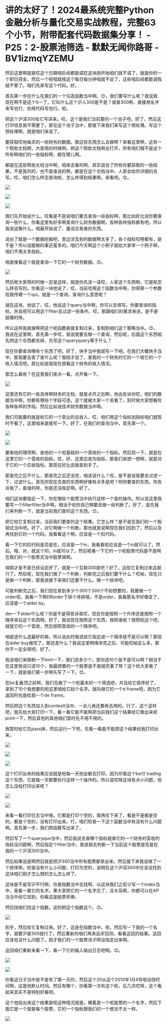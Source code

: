 # 讲的太好了！2024最系统完整Python金融分析与量化交易实战教程，完整63个小节，附带配套代码数据集分享！ - P25：2-股票池筛选 - 默默无闻你路哥 - BV1izmqYZEMU

然后这里啊就是哎这个日期咱后续都能调在这块刚开始咱们就不调了，就是你的一个即日资金，然后一个呃咱就按这个每日每分钟咱就不说了，这些咱后续都能调我就不管了。咱们先来写这个代码。好。

首先第一步在什么在我们的一个勾造函数当中啊。😊，我们要写什么呢？我说我现在啊不是这个S一了，它叫什么这个沪人300是不是？或者300啊，直接用名字来写也行，你用代码写也行。呃。

把这个沪深300给它写进来。哎，这个是我们当前要的一个池子吧。好了，然后这打印信息我不需要了。那在这个池子当中，那接下来我们来写这个预处理。写这个预处理啊，就是咱们来说了。

要获取哎他每天的一些财务的数据。那这些东西怎么去做啊？来看这里啊，这有一个帮助文档啊，大家用的时候啊，把这个帮助文档啊全打开。所有咱们哦不是这个所有啊咱们的一些指标啊，都在哪儿啊。

都是在这些帮助文档当中啊，咱来去看的啊，其实说白了所有你要获取的一些结果，不是我列的，也不是谁说的啊，都是在这个文档当中，人家会给你详细的去写。哎，咱们怎么样去查询呢，怎么样得到结果啊，来看吧。😊。



![](img/1583583d6d0133a2873226caa86c23be_1.png)

![](img/1583583d6d0133a2873226caa86c23be_2.png)

![](img/1583583d6d0133a2873226caa86c23be_3.png)

我们先开始说什么，哎看是不是说咱们要去查询一些指标啊，那比如好比说你要查询一些什么，你看这里有好多啊查询什么财务数据啊，各种各样指标都有吧。所以我说这像什么，咱最开始说了，量话交易者的东西。

说白了就是一个数据挖掘吧，里边涉及到的数据啊太多了，各个指标哎呀都有，是不是？所以说能做的事还蛮多的。咱们今天啊这个小例子就给大家举一个例子啊，咱们不用太多指标。

咱直接看这个就是查询一下它的一个财务数据。😊。

![](img/1583583d6d0133a2873226caa86c23be_5.png)

然后呢大家用的时候一定是这样，就是你先读一读哎，人家这个东西啊，它是呃怎么样去写的。你看这一块他说了，哎，当前也用这个函数当中啊，你得第一个参数给我传建一个qui，就是一个查询。查询什么意思呢？

就在这块，他说了，哎，他说这个query当中啊，你可以去填写。你要查询的指标，并且呢可以用这个filter去过滤一些条件。哎，那跟咱们的需求来说，是不是挺像的呀。

所以这样我直接啊把这个呃函数直接复制过来，复制到咱们这个策略当中。😊，我说在这里啊，首先第一步哎，我说我要去做一个查询，然后呢，后面这个东西咱先把这个东西都去掉，先写这个queryquery等于什么？

现在你要查询哪些个东西了吧。好了，快手当中我就写一下吧。在我们大概快手当中，那我要去查了查什么呢？我刚才说了，查我的一个财务的它的一个收它的一个收入情况吧。那比如说我现在想看这个财务的收入情况。

那怎么看呢？在这里我们来点一看，点开看一下。

![](img/1583583d6d0133a2873226caa86c23be_7.png)

这里还有它的一些具体啊财务的文档，就是点开之后啊，他会告诉你哎，咱们的数据当中啊，你都有哪些个字段可选，这个就被大家一个去看了。到时候大家想看哎各种各样的字段。然后比如说技术财务数据当中啊。

我们可能要的就是呃它的一个营业的总收入，哎，咱们用这个指标加指标咱们就暂时不看了。这里咱来直接写一下。好了，在我们的查询当中，首先第一个。



![](img/1583583d6d0133a2873226caa86c23be_9.png)

![](img/1583583d6d0133a2873226caa86c23be_10.png)

要查他的理项啊，查他的一个呃基础的一个营收的一个指标。然后找一下，就是在这里它的一个营收的指标。哎，好，这里应收为指标。那我们来想一想啊，就是对于它的一个应收指标。那现在好比说我查到手了。

那查完之后干什么，那查完之后还没完，咱该说什么？哎，是不是说我要去过滤一下，过滤什么。首先你现在去查的东西啊好像有点多是吧？哟你要查的东西，你告诉我了，查谁的呀，你是还没指定啊。好了。

咱们这块要指定一下，你在哪些个股票当中执行这样一个查的操作。所以说这里我要写一个filterfilter当中啊，相当于呃你自己啊要去做一些判断了。好了，首先我们来判断一下，就是当前我们查的这个东西。😊。

把它给它复制过来。当前我们要查的这个结果。它怎么样？是不是在我们的一个股钥式当中吧。好了，对它啊做一个判断。那也就是说啊现在我们找到了，然后以及再找到它的一个代码。我看看这个啊，应该是一个扣代码。

看一下它的扣代码是否是在，应该是一个in，我看看呃应该是一个in就可以了。然后。哦，对，就这个印。in就可以了。然后呢看一下它的一个呃股票代码是不是啊在我们的一个股票式当中股票值啊。

咱刚才是不是已经设定好了，就是一个互联300是吧？好了，这给它复制过来这就行了。然后呢，现在我们做了一个判断，判断完之后我们要干什么？哎呦，现在只是做一个判断，那我说接下来我们还要干什么，做一个排序吧。

可能判断完之后，我们现在拿到多少个300个300个不如想要的，我要做一个order呃，我看一下啊DRorder下排个序排哦，不是order，我看那名字好像变了，应该是一个alder by。

der一下alder什么呢？你是不是得告诉我哎，现在你是按照一个升序还是按照一个降序来玩这个东西啊。好了，我说现在按照这个东西，按照谁呢？按照呃这个吧，就是它的一个营收，然后按照营收的一个降序吧。

咱是选什么选最好的嘛，所以说此时我说给它指定成一个降序是不是可以啊？那现在alder buy做完了，那还差什么？我说这里啊降序完之后，可能哎呦这么多，那你不一定全用吧，好了。

我说咱们来限制一下limit一下，我们选多少个，那你选10个是不是可以啊？相当于在这里我说只选10个，我最想要的一个股票是不是就完事了呀？这个给大家看了一下，就是我们第一步啊先写了一下。😊。

在be复垂顶之前啊，我们先做了一个呃基本的一个筛选吧，并且给它排序好了，拿到了10个我想要的呃这里咱给它起个名字。就叫做它的一个d frame吧，因为它返回时也是给我一个de frame。

然后把这个东西加入到contestt当中，一会儿再还要再去用的。行了，这个这样吧，我先给大家打印一下，看一看它能不能啊把当前我们这个结果给它做出来呃print一下，然后其他的其他咱们暂时先不用不用的。

我暂时给它先pass掉，然后运行一下吧，先看一看能不能把这个结果给我打印出来。

![](img/1583583d6d0133a2873226caa86c23be_12.png)

![](img/1583583d6d0133a2873226caa86c23be_13.png)

![](img/1583583d6d0133a2873226caa86c23be_14.png)

这个打印出来的结果应该就是呃每一天他会都去打印。因为你看这个be付 trading这个东西，它是每一天都要执行这样一个操作的。所以说哎呀这块有点小问题，他怎么没给打印出来呢？



![](img/1583583d6d0133a2873226caa86c23be_16.png)

![](img/1583583d6d0133a2873226caa86c23be_17.png)

来看一看打印日志当中哦，它都是打印个空的，我再往下来了，看是不是都是空的，都是个空的，没有打印出来。行，咱们检查一下这个函数当中有没有什么问题啊。首先第一步，我们把函数写出来了。

然后写了一个queryque当中，然后我说去查哪个指标就查它的一个财务的营收的指标没问题啊，然后指定个filter当中，我说我去判断一下当前这个股票是否是在我的一个沪深300当中。

然后如果说是啊然后就是把沪300当中所有股票都拿出来。然后接下来我说做了一个排序啊，检查没有什么小问题，打印为空的，说明在这个沪深300中应该没找到这块咱们刚才怎么想的怎么怎么样了。

这块是不是写沪不行啊，你是指数当中去找啊，以这块我们之前少写一个index当中，我看一看它的名字。果大家把它的一个名字忘了，没关系啊，你都可以在AP当当中给它找到。你看这是股票债券。

然后找咱们找这个指数。这的把这个指数这个。😊。

![](img/1583583d6d0133a2873226caa86c23be_19.png)

到手，然后给它复制过来。好了，这是在指数当中。呃，然后写一下我的一个名字，就要沪是300就行了。然后重新的咱们再来运牙回测，看看这回的结果。这回应该也没什么问题了。刚才我们的一个股票池子啊没指定出来啊。

这回咱们重新来看一下，看一下它的输入输出日志吧啊。😊。

![](img/1583583d6d0133a2873226caa86c23be_21.png)

![](img/1583583d6d0133a2873226caa86c23be_22.png)

你看这日子当中是不是有了第一天的，然后这个20从这个2010年1月4号咱没改时间啊，这是他默认时间。然后有哪个，你看第一次有这个呃，后几次哎呀，这个看起来其实不是特别好看吧。

这个他给出来这个结果是呃这种情况就是。横着是一个呃股票的一个名字，然后下面它是一个就是每个股票，它的一个指标跟我们的一个想法不太一样。



![](img/1583583d6d0133a2873226caa86c23be_24.png)